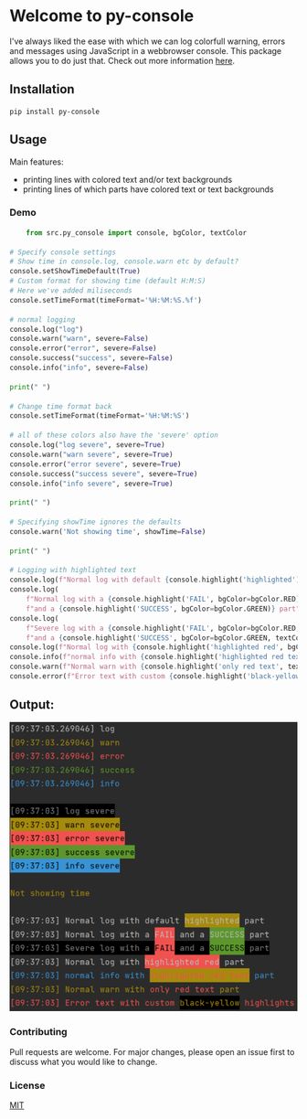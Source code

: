 # Welcome to py-console
I've always liked the ease with which we can log colorfull warning, errors and messages using JavaScript in a webbrowser console.
This package allows you to do just that. Check out more information [here](https://mikehuls.medium.com/python-printing-colorful-outputs-with-ease-b4e2a183db7c).

## Installation
```commandline
pip install py-console
```

## Usage
Main features:
 - printing lines with colored text and/or text backgrounds
 - printing lines of which parts have colored text or text backgrounds

### Demo

```python
    from src.py_console import console, bgColor, textColor

# Specify console settings
# Show time in console.log, console.warn etc by default?
console.setShowTimeDefault(True)
# Custom format for showing time (default H:M:S)
# Here we've added miliseconds
console.setTimeFormat(timeFormat='%H:%M:%S.%f')

# normal logging
console.log("log")
console.warn("warn", severe=False)
console.error("error", severe=False)
console.success("success", severe=False)
console.info("info", severe=False)

print(" ")

# Change time format back
console.setTimeFormat(timeFormat='%H:%M:%S')

# all of these colors also have the 'severe' option
console.log("log severe", severe=True)
console.warn("warn severe", severe=True)
console.error("error severe", severe=True)
console.success("success severe", severe=True)
console.info("info severe", severe=True)

print(" ")

# Specifying showTime ignores the defaults
console.warn('Not showing time', showTime=False)

print(" ")

# Logging with highlighted text
console.log(f"Normal log with default {console.highlight('highlighted')} part")
console.log(
    f"Normal log with a {console.highlight('FAIL', bgColor=bgColor.RED)} "
    f"and a {console.highlight('SUCCESS', bgColor=bgColor.GREEN)} part")
console.log(
    f"Severe log with a {console.highlight('FAIL', bgColor=bgColor.RED, textColor=textColor.BLACK)} "
    f"and a {console.highlight('SUCCESS', bgColor=bgColor.GREEN, textColor=textColor.BLACK)} part", severe=True)
console.log(f"Normal log with {console.highlight('highlighted red', bgColor=bgColor.RED)} part")
console.info(f"normal info with {console.highlight('highlighted red text', textColor=textColor.RED)} part")
console.warn(f"Normal warn with {console.highlight('only red text', textColor=textColor.RED, bgColor='')} part")
console.error(f"Error text with custom {console.highlight('black-yellow', textColor=textColor.YELLOW, bgColor=bgColor.BLACK)} highlights")
```

## Output:  

![output_example](https://raw.githubusercontent.com/mike-huls/py-console/main/images/outputs.png)

### Contributing
Pull requests are welcome. For major changes, please open an issue first to discuss what you would like to change.

### License
[MIT](https://choosealicense.com/licenses/mit/)
